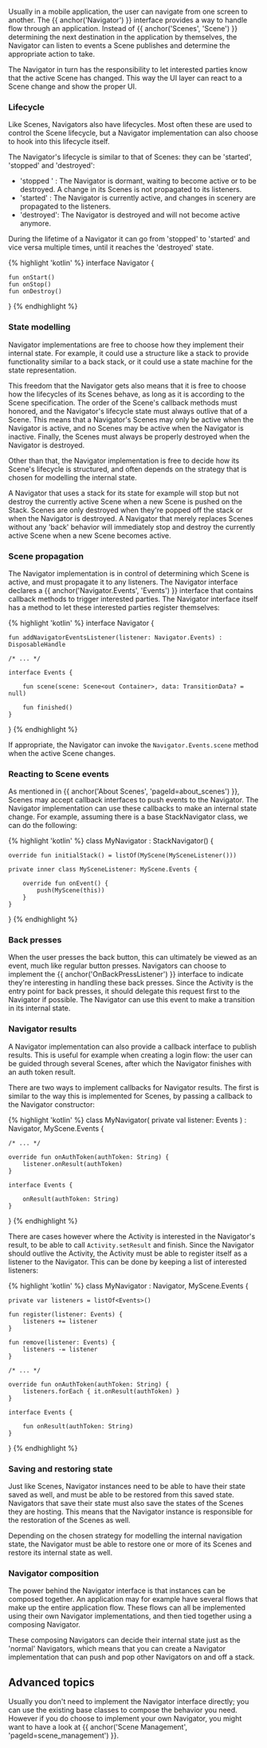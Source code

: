---
---

Usually in a mobile application, the user can navigate from one screen to
another.
The {{ anchor('Navigator') }} interface provides a way to handle 
flow through an application.
Instead of {{ anchor('Scenes', 'Scene') }} determining the next destination in 
the application by themselves, the Navigator can listen to events a Scene 
publishes and determine 
the appropriate action to take.

The Navigator in turn has the responsibility to let interested parties know that
the active Scene has changed.
This way the UI layer can react to a Scene change and show the proper UI.

### Lifecycle

Like Scenes, Navigators also have lifecycles.
Most often these are used to control the Scene lifecycle, but a Navigator
implementation can also choose to hook into this lifecycle itself.

The Navigator's lifecycle is  similar to that of Scenes: they can be 'started',
'stopped' and 'destroyed':

 - 'stopped ' : The Navigator is dormant, waiting to become active or to be
                destroyed. A change in its Scenes is not propagated to its 
                listeners.
 - 'started'  : The Navigator is currently active, and changes in scenery are
                propagated to the listeners.
 - 'destroyed': The Navigator is destroyed and will not become active anymore.
 
During the lifetime of a Navigator it can go from 'stopped' to 'started' and
vice versa multiple times, until it reaches the 'destroyed' state.

{% highlight 'kotlin' %}
interface Navigator {

    fun onStart()
    fun onStop()
    fun onDestroy()
}
{% endhighlight %}

### State modelling

Navigator implementations are free to choose how they implement their internal
state.
For example, it could use a structure like a stack to provide functionality
similar to a back stack, or it could use a state machine for the state
representation.

This freedom that the Navigator gets also means that it is free to choose how
the lifecycles of its Scenes behave, as long as it is according to the Scene
specification. The order of the Scene's callback methods must honored, and the
Navigator's lifecycle state must always outlive that of a Scene.
This means that a Navigator's Scenes may only be active when the Navigator is
active, and no Scenes may be active when the Navigator is inactive.
Finally, the Scenes must always be properly destroyed when the Navigator is
destroyed.

Other than that, the Navigator implementation is free to decide how its Scene's
lifecycle is structured, and often depends on the strategy that is chosen for
modelling the internal state.

A Navigator that uses a stack for its state for example will stop but not
destroy the currently active Scene when a new Scene is pushed on the Stack.
Scenes are only destroyed when they're popped off the stack or when the Navigator
is destroyed.
A Navigator that merely replaces Scenes without any 'back' behavior will
immediately stop and destroy the currently active Scene when a new Scene becomes
active.

### Scene propagation

The Navigator implementation is in control of determining which Scene is active,
and must propagate it to any listeners.
The Navigator interface declares a 
{{ anchor('Navigator.Events', 'Events') }} interface that contains 
callback methods to trigger interested parties.
The Navigator interface itself has a method to let these interested parties
register themselves:


{% highlight 'kotlin' %}
interface Navigator {

    fun addNavigatorEventsListener(listener: Navigator.Events) : DisposableHandle

    /* ... */

    interface Events {

        fun scene(scene: Scene<out Container>, data: TransitionData? = null)

        fun finished()
    }
}
{% endhighlight %}

If appropriate, the Navigator can invoke the `Navigator.Events.scene` method
when the active Scene changes.

### Reacting to Scene events

As mentioned in {{ anchor('About Scenes', 'pageId=about_scenes') }}, Scenes may accept callback interfaces to push
events to the Navigator.
The Navigator implementation can use these callbacks to make an internal state
change.
For example, assuming there is a base StackNavigator class, we can do the
following:

{% highlight 'kotlin' %}
class MyNavigator : StackNavigator() {

    override fun initialStack() = listOf(MyScene(MySceneListener()))

    private inner class MySceneListener: MyScene.Events {

        override fun onEvent() {
            push(MyScene(this))
        }
    }
}
{% endhighlight %}

### Back presses

When the user presses the back button, this can ultimately be viewed as an
event, much like regular button presses.
Navigators can choose to implement the 
{{ anchor('OnBackPressListener') }} interface to indicate 
they're interesting in handling these back presses.
Since the Activity is the entry point for back presses, it should delegate
this request first to the Navigator if possible.
The Navigator can use this event to make a transition in its internal state.


### Navigator results

A Navigator implementation can also provide a callback interface to publish
results.
This is useful for example when creating a login flow: the user can be guided
through several Scenes, after which the Navigator finishes with an auth token
result.

There are two ways to implement callbacks for Navigator results.
The first is similar to the way this is implemented for Scenes, by passing a
callback to the Navigator constructor:

{% highlight 'kotlin' %}
class MyNavigator(
    private val listener: Events
) : Navigator, MyScene.Events {

    /* ... */

    override fun onAuthToken(authToken: String) {
        listener.onResult(authToken)
    }

    interface Events {

        onResult(authToken: String)
    }
}
{% endhighlight %}

There are cases however where the Activity is interested in the Navigator's
result, to be able to call `Activity.setResult` and finish.
Since the Navigator should outlive the Activity, the Activity must be able to
register itself as a listener to the Navigator.
This can be done by keeping a list of interested listeners:

{% highlight 'kotlin' %}
class MyNavigator : Navigator, MyScene.Events {

    private var listeners = listOf<Events>()

    fun register(listener: Events) {
        listeners += listener
    }

    fun remove(listener: Events) {
        listeners -= listener
    }

    /* ... */

    override fun onAuthToken(authToken: String) {
        listeners.forEach { it.onResult(authToken) }
    }

    interface Events {

        fun onResult(authToken: String)
    }
}
{% endhighlight %}

### Saving and restoring state

Just like Scenes, Navigator instances need to be able to have their state saved
as well, and must be able to be restored from this saved state.
Navigators that save their state must also save the states of the Scenes they
are hosting.
This means that the Navigator instance is responsible for the restoration of the
Scenes as well.

Depending on the chosen strategy for modelling the internal navigation state,
the Navigator must be able to restore one or more of its Scenes and restore its
internal state as well.

### Navigator composition

The power behind the Navigator interface is that instances can be composed
together.
An application may for example have several flows that make up the entire
application flow.
These flows can all be implemented using their own Navigator implementations,
and then tied together using a composing Navigator.

These composing Navigators can decide their internal state just as the 'normal'
Navigators, which means that you can create a Navigator implementation that can
push and pop other Navigators on and off a stack.

## Advanced topics

Usually you don't need to implement the Navigator interface directly; you can
use the existing base classes to compose the behavior you need.
However if you do choose to implement your own Navigator, you might want to have
a look at {{ anchor('Scene Management', 'pageId=scene_management') }}.


